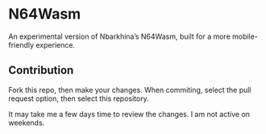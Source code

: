 # N64Wasm

An experimental version of Nbarkhina’s N64Wasm, built for a more mobile-friendly experience.

## Contribution

Fork this repo, then make your changes. When commiting, select the pull request option, then select this repository.

It may take me a few days time to review the changes. I am not active on weekends.
